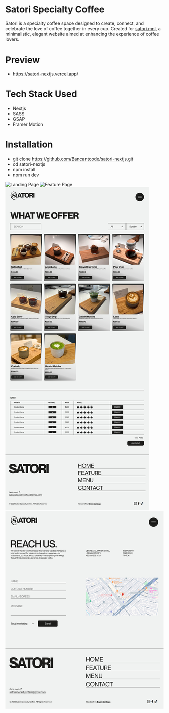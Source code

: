 # Satori Specialty Coffee

<p>Satori is a specialty coffee space designed to create, connect, and celebrate the love of coffee together in every cup. Created for <a href="https://www.instagram.com/satori.mnl/" target="_blank">satori.mnl</a>, a minimalistic, elegant website aimed at enhancing the experience of coffee lovers.</p>

# Preview
- https://satori-nextjs.vercel.app/

# Tech Stack Used
- Nextjs
- SASS
- GSAP
- Framer Motion 

# Installation
- git clone https://github.com/Bancantcode/satori-nextjs.git
- cd satori-nextjs
- npm install
- npm run dev

![Landing Page](/public/images/LandingPage.png)
![Feature Page](/public/images/FeaturePage.png)
![Menu Page](/public/images/Menu.png)
![Contact Page](/public/images/Contact.png)